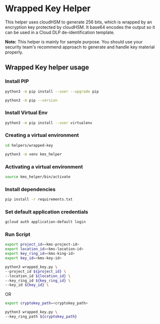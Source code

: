 # Wrapped Key Helper

This helper uses cloudHSM to generate 256 bits, which is wrapped by an encryption key protected by cloudHSM.
It base64 encodes the output so it can be used in a Cloud DLP de-identification template.

__Note:__ This helper is mainly for sample purpose. You should use your security team's recommend approach to generate and handle key material properly.

## Wrapped Key helper usage

### Install PIP

```sh
python3 -m pip install --user --upgrade pip

python3 -m pip --version
```

### Install Virtual Env

```sh
python3 -m pip install --user virtualenv
```

### Creating a virtual environment

```sh
cd helpers/wrapped-key

python3 -m venv kms_helper
```

### Activating a virtual environment

```sh
source kms_helper/bin/activate
```

### Install dependencies

```sh
pip install -r requirements.txt
```

### Set default application credentials

```sh
gcloud auth application-default login
```

### Run Script

```sh
export project_id=<kms-project-id>
export location_id=<kms-location-id>
export key_ring_id=<kms-king-id>
export key_id=<kms-key-id>

python3 wrapped_key.py \
--project_id ${project_id} \
--location_id ${location_id} \
--key_ring_id ${key_ring_id} \
--key_id ${key_id} \
```

OR

```sh
export cryptokey_path=<cryptokey_path>

python3 wrapped_key.py \
--key_ring_path ${cryptokey_path}
```